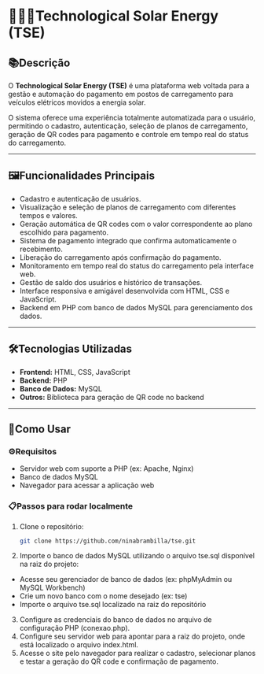 # 👩🏻‍💻Technological Solar Energy (TSE)

## 📚Descrição

O **Technological Solar Energy (TSE)** é uma plataforma web voltada para a gestão e automação do pagamento em postos de carregamento para veículos elétricos movidos a energia solar.

O sistema oferece uma experiência totalmente automatizada para o usuário, permitindo o cadastro, autenticação, seleção de planos de carregamento, geração de QR codes para pagamento e controle em tempo real do status do carregamento.

---

## 🖼️Funcionalidades Principais

- Cadastro e autenticação de usuários.
- Visualização e seleção de planos de carregamento com diferentes tempos e valores.
- Geração automática de QR codes com o valor correspondente ao plano escolhido para pagamento.
- Sistema de pagamento integrado que confirma automaticamente o recebimento.
- Liberação do carregamento após confirmação do pagamento.
- Monitoramento em tempo real do status do carregamento pela interface web.
- Gestão de saldo dos usuários e histórico de transações.
- Interface responsiva e amigável desenvolvida com HTML, CSS e JavaScript.
- Backend em PHP com banco de dados MySQL para gerenciamento dos dados.

---

## 🛠️Tecnologias Utilizadas

- **Frontend:** HTML, CSS, JavaScript
- **Backend:** PHP
- **Banco de Dados:** MySQL
- **Outros:** Biblioteca para geração de QR code no backend

---

## 📍Como Usar

### ⚙️Requisitos

- Servidor web com suporte a PHP (ex: Apache, Nginx)
- Banco de dados MySQL
- Navegador para acessar a aplicação web

### 📋Passos para rodar localmente

1. Clone o repositório:
   ```bash
   git clone https://github.com/ninabrambilla/tse.git
   
2.	Importe o banco de dados MySQL utilizando o arquivo tse.sql disponível na raiz do projeto:
- Acesse seu gerenciador de banco de dados (ex: phpMyAdmin ou MySQL Workbench)
- Crie um novo banco com o nome desejado (ex: tse)
- Importe o arquivo tse.sql localizado na raiz do repositório
3.	Configure as credenciais do banco de dados no arquivo de configuração PHP (conexao.php).
4.	Configure seu servidor web para apontar para a raiz do projeto, onde está localizado o arquivo index.html.
5.	Acesse o site pelo navegador para realizar o cadastro, selecionar planos e testar a geração do QR code e confirmação de pagamento.

